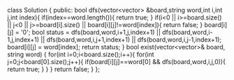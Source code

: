 class Solution {
public:
bool dfs(vector<vector<char>> &board,string word,int i,int j,int index){
if(index==word.length()){
return true;
}
if(i<0 || i>=board.size() || j<0 || j>=board[i].size() || board[i][j]!=word[index]){
return false;
}
board[i][j] = '0';
bool status = dfs(board,word,i+1,j,index+1) || dfs(board,word,i-1,j,index+1)
|| dfs(board,word,i,j+1,index+1) || dfs(board,word,i,j-1,index+1);
board[i][j] = word[index];
return status;
}
bool exist(vector<vector<char>>& board, string word) {
for(int i=0;i<board.size();i++){
for(int j=0;j<board[0].size();j++){
if(board[i][j]==word[0] && dfs(board,word,i,j,0)){
return true;
}
}
}
return false;
}
};